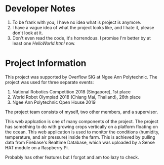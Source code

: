 # Developer Notes

1. To be frank with you, I have no idea what is project is anymore.
2. I have a vague idea of what the project looks like, and I hate it, please don't look at it.
3. Don't even read the code, it's horrendous. I promise I'm better by at least one *HelloWorld.html* now.

# Project Information

This project was supported by Overflow SIG at Ngee Ann Polytechnic. The project was used for three separate events:
1. National Robotics Competition 2018 (Singapore), 1st place
2. World Robot Olympiad 2018 (Chiang Mai, Thailand), 26th place
3. Ngee Ann Polytechnic Open House 2019

The project team consists of myself, two other members, and a supervisor.

This web applcation is one of many components of the project. The project has something to do with growing crops vertically on a platform floating on the ocean. This web application is used to monitor the conditions (humidity, temperature, and air pressure) inside the farm. This is achieved by pulling data from Firebase's Realtime Database, which was uploaded by a Sense HAT module on a Raspberry Pi.

Probably has other features but I forgot and am too lazy to check.
